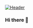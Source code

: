 [![Header](https://raw.githubusercontent.com/MartinHeinz/<OWNER>/<OWNER>/readme_Header.jpg "Header")](https://some-url.dev/)

### Hi there 👋

<!--
**Pari17/Pari17** is a ✨ _special_ ✨ repository because its `README.md` (this file) appears on your GitHub profile.

Here are some ideas to get you started:

- 🔭 I’m currently working on ...
- 🌱 I’m currently learning ...
- 👯 I’m looking to collaborate on ...
- 🤔 I’m looking for help with ...
- 💬 Ask me about ...
- 📫 How to reach me: ...
- 😄 Pronouns: ...
- ⚡ Fun fact: ...
-->
